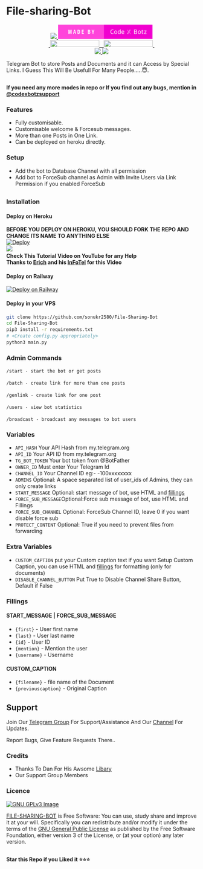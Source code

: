 # File-sharing-Bot

<p align="center">
  <a href="https://www.python.org">
    <img src="http://ForTheBadge.com/images/badges/made-with-python.svg" width ="250">
  </a>
  <a href="https://t.me/CodeXBotz">
    <img src="https://github.com/CodeXBotz/PyrogramGenStr/blob/main/resources/madebycodex-badge.svg" width="250">
  </a><br>
  <a href="https://t.me/CodeXBotz">
    &nbsp;<img src="https://img.shields.io/badge/Code%20%F0%9D%95%8F%20Botz-Channel-blue?style=flat-square&logo=telegram" width="130" height="18">&nbsp;
  </a>
  <a href="https://t.me/codexbotzsupport">
    &nbsp;<img src="https://img.shields.io/badge/Code%20%F0%9D%95%8F%20Botz-Group-blue?style=flat-square&logo=telegram" width="130" height="18">&nbsp;
  </a>
  <br>
  <a href="https://github.com/CodeXBotz/File-Sharing-Bot/stargazers">
    <img src="https://img.shields.io/github/stars/CodeXBotz/File-Sharing-Bot?style=social">
  </a>
  <a href="https://github.com/CodeXBotz/File-Sharing-Bot/fork">
    <img src="https://img.shields.io/github/forks/CodeXBotz/File-Sharing-Bot?label=Fork&style=social">
  </a>  
</p>


Telegram Bot to store Posts and Documents and it can Access by Special Links.
I Guess This Will Be Usefull For Many People.....😇. 

##

**If you need any more modes in repo or If you find out any bugs, mention in [@codexbotzsupport ](https://www.telegram.dog/codexbotzsupport)**

### Features
- Fully customisable.
- Customisable welcome & Forcesub messages.
- More than one Posts in One Link.
- Can be deployed on heroku directly.

### Setup

- Add the bot to Database Channel with all permission
- Add bot to ForceSub channel as Admin with Invite Users via Link Permission if you enabled ForceSub 

##
### Installation
#### Deploy on Heroku
**BEFORE YOU DEPLOY ON HEROKU, YOU SHOULD FORK THE REPO AND CHANGE ITS NAME TO ANYTHING ELSE**<br>
[![Deploy](https://www.herokucdn.com/deploy/button.svg)](https://heroku.com/deploy)</br>
<a href="https://youtu.be/LCrkRTMkmzE">
  <img src="https://img.shields.io/badge/How%20to-Deploy-red?logo=youtube" width="147">
</a><br>
**Check This Tutorial Video on YouTube for any Help**<br>
**Thanks to [Erich](https://t.me/ErichDaniken) and his [InFoTel](https://t.me/InFoTel_Group) for this Video**

#### Deploy on Railway
[![Deploy on Railway](https://railway.app/button.svg)](https://railway.app/new/template?template=https%3A%2F%2Fgithub.com%2FCodeXBotz%2FFile-Sharing-Bot&plugins=postgresql&envs=TG_BOT_TOKEN%2COWNER_ID%2CAPP_ID%2CAPI_HASH%2CCHANNEL_ID%2CFORCE_SUB_CHANNEL%2CSTART_MESSAGE%2CFORCE_SUB_MESSAGE%2CADMINS&optionalEnvs=ADMINS&TG_BOT_TOKENDesc=Your+Bot+token%2C+Get+it+from+%40Botfather&OWNER_IDDesc=An+integer+of+consisting+of+your+owner+ID&APP_IDDesc=your+app+id%2C+take+it+from+my.telegram.org&API_HASHDesc=your+api+hash%2C+take+it+from+my.telegram.org&CHANNEL_IDDesc=make+a+channel+%28database+channel%29%2C+then+make+the+bot+as+admin+in+channel%2C+and+it%27s+id&FORCE_SUB_CHANNELDesc=id+of+the+channel+or+group%2C+if+you+want+enable+force+sub+feature+else+put+0&START_MESSAGEDesc=Optional%3A+start+message+of+bot%2C+use+HTML+parsemode+format&FORCE_SUB_MESSAGEDesc=Optional%3A+Force+Sub+message+of+bot%2C+use+HTML+parsemode+format&ADMINSDesc=A+space+separated+list+of+user_ids+of+Admins%2C+they+can+only+create+links&TG_BOT_TOKENDefault=1250450587&CHANNEL_IDDefault=-100&FORCE_SUB_CHANNELDefault=0&START_MESSAGEDefault=Hello+%7Bfirst%7D%5Cn%5CnI+can+store+private+files+in+Specified+Channel+and+other+users+can+access+it+from+special+link.&FORCE_SUB_MESSAGEDefault=Hello+%7Bfirst%7D%5Cn%5Cn%3Cb%3EYou+need+to+join+in+my+Channel%2FGroup+to+use+me%5Cn%5CnKindly+Please+join+Channel%3C%2Fb%3E&referralCode=CodeXBotz)

#### Deploy in your VPS
````bash
git clone https://github.com/sonukr2580/File-Sharing-Bot
cd File-Sharing-Bot
pip3 install -r requirements.txt
# <Create config.py appropriately>
python3 main.py
````

### Admin Commands

```
/start - start the bot or get posts

/batch - create link for more than one posts

/genlink - create link for one post

/users - view bot statistics

/broadcast - broadcast any messages to bot users
```

### Variables

* `API_HASH` Your API Hash from my.telegram.org
* `API_ID` Your API ID from my.telegram.org
* `TG_BOT_TOKEN` Your bot token from @BotFather
* `OWNER_ID` Must enter Your Telegram Id
* `CHANNEL_ID` Your Channel ID eg:- -100xxxxxxxx
* `ADMINS` Optional: A space separated list of user_ids of Admins, they can only create links
* `START_MESSAGE` Optional: start message of bot, use HTML and <a href='https://github.com/codexbotz/File-Sharing-Bot/blob/main/README.md#start_message'>fillings</a>
* `FORCE_SUB_MESSAGE`Optional:Force sub message of bot, use HTML and Fillings
* `FORCE_SUB_CHANNEL` Optional: ForceSub Channel ID, leave 0 if you want disable force sub
* `PROTECT_CONTENT` Optional: True if you need to prevent files from forwarding

### Extra Variables

* `CUSTOM_CAPTION` put your Custom caption text if you want Setup Custom Caption, you can use HTML and <a href='https://github.com/CodeXBotz/File-Sharing-Bot/blob/main/README.md#custom_caption'>fillings</a> for formatting (only for documents)
* `DISABLE_CHANNEL_BUTTON` Put True to Disable Channel Share Button, Default if False

### Fillings
#### START_MESSAGE | FORCE_SUB_MESSAGE

* `{first}` - User first name
* `{last}` - User last name
* `{id}` - User ID
* `{mention}` - Mention the user
* `{username}` - Username

#### CUSTOM_CAPTION

* `{filename}` - file name of the Document
* `{previouscaption}` - Original Caption


## Support   
Join Our [Telegram Group](https://www.telegram.dog/codexbotzsupport) For Support/Assistance And Our [Channel](https://www.telegram.dog/codexbotz) For Updates.   
   
Report Bugs, Give Feature Requests There..   

### Credits

- Thanks To Dan For His Awsome [Libary](https://github.com/pyrogram/pyrogram)
- Our Support Group Members

### Licence
[![GNU GPLv3 Image](https://www.gnu.org/graphics/gplv3-127x51.png)](http://www.gnu.org/licenses/gpl-3.0.en.html)  

[FILE-SHARING-BOT](https://github.com/CodeXBotz/File-Sharing-Bot/) is Free Software: You can use, study share and improve it at your
will. Specifically you can redistribute and/or modify it under the terms of the
[GNU General Public License](https://www.gnu.org/licenses/gpl.html) as
published by the Free Software Foundation, either version 3 of the License, or
(at your option) any later version. 

##

   **Star this Repo if you Liked it ⭐⭐⭐**


